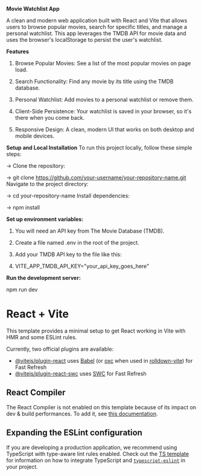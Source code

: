 **Movie Watchlist App**


A clean and modern web application built with React and Vite that allows users to browse popular movies, search for specific titles, and manage a personal watchlist. This app leverages the TMDB API for movie data and uses the browser's localStorage to persist the user's watchlist.

**Features**


1. Browse Popular Movies: See a list of the most popular movies on page load.

2. Search Functionality: Find any movie by its title using the TMDB database.

3. Personal Watchlist: Add movies to a personal watchlist or remove them.

4. Client-Side Persistence: Your watchlist is saved in your browser, so it's there when you come back.

5. Responsive Design: A clean, modern UI that works on both desktop and mobile devices.


**Setup and Local Installation**
To run this project locally, follow these simple steps:

-> Clone the repository:

-> git clone https://github.com/your-username/your-repository-name.git
Navigate to the project directory:

-> cd your-repository-name
Install dependencies:

-> npm install

**Set up environment variables:**


1. You will need an API key from The Movie Database (TMDB).

2. Create a file named .env in the root of the project.

3. Add your TMDB API key to the file like this:

4. VITE_APP_TMDB_API_KEY="your_api_key_goes_here"

**Run the development server:**

npm run dev

# React + Vite

This template provides a minimal setup to get React working in Vite with HMR and some ESLint rules.

Currently, two official plugins are available:

- [@vitejs/plugin-react](https://github.com/vitejs/vite-plugin-react/blob/main/packages/plugin-react) uses [Babel](https://babeljs.io/) (or [oxc](https://oxc.rs) when used in [rolldown-vite](https://vite.dev/guide/rolldown)) for Fast Refresh
- [@vitejs/plugin-react-swc](https://github.com/vitejs/vite-plugin-react/blob/main/packages/plugin-react-swc) uses [SWC](https://swc.rs/) for Fast Refresh

## React Compiler

The React Compiler is not enabled on this template because of its impact on dev & build performances. To add it, see [this documentation](https://react.dev/learn/react-compiler/installation).

## Expanding the ESLint configuration

If you are developing a production application, we recommend using TypeScript with type-aware lint rules enabled. Check out the [TS template](https://github.com/vitejs/vite/tree/main/packages/create-vite/template-react-ts) for information on how to integrate TypeScript and [`typescript-eslint`](https://typescript-eslint.io) in your project.
